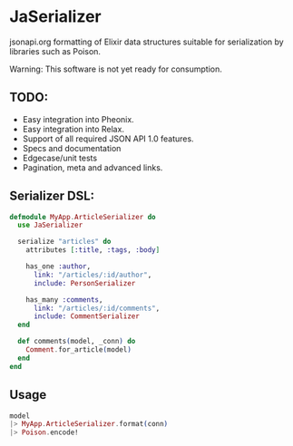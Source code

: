 JaSerializer
============

jsonapi.org formatting of Elixir data structures suitable for serialization by
libraries such as Poison.

Warning: This software is not yet ready for consumption.

## TODO:

* Easy integration into Pheonix.
* Easy integration into Relax.
* Support of all required JSON API 1.0 features.
* Specs and documentation
* Edgecase/unit tests
* Pagination, meta and advanced links.

## Serializer DSL:

```elixir
defmodule MyApp.ArticleSerializer do
  use JaSerializer

  serialize "articles" do
    attributes [:title, :tags, :body]

    has_one :author,
      link: "/articles/:id/author",
      include: PersonSerializer

    has_many :comments,
      link: "/articles/:id/comments",
      include: CommentSerializer
  end

  def comments(model, _conn) do
    Comment.for_article(model)
  end
end
```

## Usage

```elixir
model
|> MyApp.ArticleSerializer.format(conn)
|> Poison.encode!
```

